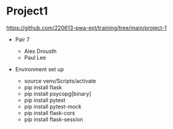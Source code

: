 # Project1
https://github.com/220613-pwa-ext/training/tree/main/project-1

- Pair 7
  - Alex Drousth
  - Paul Lee

- Environment set up
  - source venv/Scripts/activate
  - pip install flask
  - pip install psycopg[binary]
  - pip install pytest
  - pip install pytest-mock
  - pip install flask-cors
  - pip install flask-session